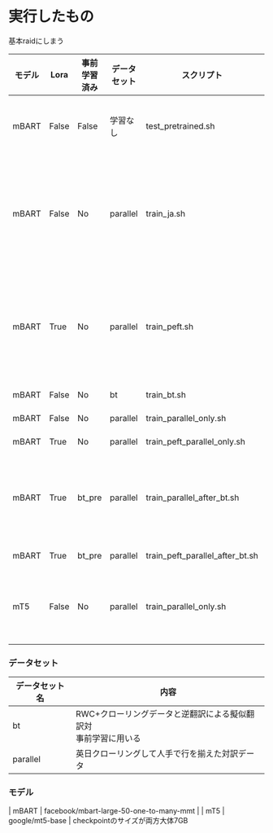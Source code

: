# 実行したもの

基本raidにしまう

| モデル | Lora | 事前学習済み | データセット | スクリプト | 保存場所 | 備考 |
| ---- |----|----|----|----|---- | ---- |
| mBART | False | False | 学習なし | test_pretrained.sh | raid pretrained_model_result | 学習前のtest |
| mBART | False | No | parallel | train_ja.sh |raid_elmo mbart_parallel_only| データシャッフル前|
| mBART | True | No | parallel | train_peft.sh | raid lora_parallel_only| データシャッフル前 |
| mBART | False | No | bt | train_bt.sh | raid mbart_bt_pre_finetuned | |
| mBART | False |No | parallel | train_parallel_only.sh | raid mbart_parallel_only2 ||
| mBART | True |No | parallel | train_peft_parallel_only.sh | raid mbart_lora_parallel_only ||
| mBART | True | bt_pre | parallel | train_parallel_after_bt.sh | raid mbart_parallel_after_bt | 予想通り過学習 |
| mBART | True | bt_pre | parallel | train_peft_parallel_after_bt.sh | |まだ|
| mT5 | False | No | parallel | train_parallel_only.sh | mt5_parallel_only |test中にエラー|



### データセット
|データセット名|内容|
|-- | -- |
|bt | RWC+クローリングデータと逆翻訳による擬似翻訳対<br>事前学習に用いる |
|parallel | 英日クローリングして人手で行を揃えた対訳データ |

### モデル
| mBART | facebook/mbart-large-50-one-to-many-mmt |
| mT5 | google/mt5-base |
checkpointのサイズが両方大体7GB